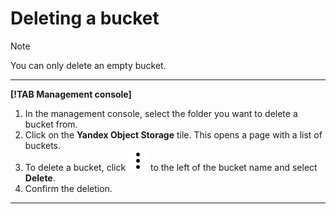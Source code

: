 # Deleting a bucket

> [!NOTE]
>
> You can only delete an empty bucket.

---

**[!TAB Management console]**

1. In the management console, select the folder you want to delete a bucket from.
1. Click on the **Yandex Object Storage** tile.
This opens a page with a list of buckets.
1. To delete a bucket, click ![image](../../../_assets/vertical-ellipsis.svg) to the left of the bucket name and select **Delete**.
1. Confirm the deletion.

---

